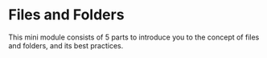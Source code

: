# Files and Folders

This mini module consists of 5 parts to introduce you to the concept of files and folders, and its best practices.